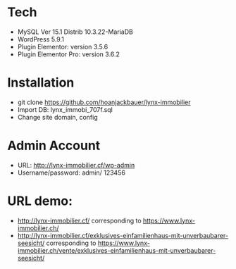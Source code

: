 # Tech
- MySQL Ver 15.1 Distrib 10.3.22-MariaDB
- WordPress 5.9.1
- Plugin Elementor: version 3.5.6
- Plugin Elementor Pro: version 3.6.2

# Installation
- git clone https://github.com/hoanjackbauer/lynx-immobilier
- Import DB: lynx_immobi_707f.sql
- Change site domain, config 

# Admin Account
- URL: http://lynx-immobilier.cf/wp-admin
- Username/password: admin/ 123456

# URL demo:
- http://lynx-immobilier.cf/ corresponding to https://www.lynx-immobilier.ch/
- http://lynx-immobilier.cf/exklusives-einfamilienhaus-mit-unverbaubarer-seesicht/ corresponding to https://www.lynx-immobilier.ch/vente/exklusives-einfamilienhaus-mit-unverbaubarer-seesicht/